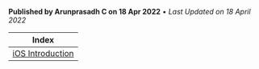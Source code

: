 **Published by Arunprasadh C on 18 Apr 2022** • *Last Updated on 18 April 2022*

| Index |
|----|
| [iOS Introduction](https://techinessoverloaded.github.io/iOSAppDevBasics/iosintro.html) |
